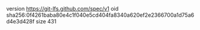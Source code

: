 version https://git-lfs.github.com/spec/v1
oid sha256:0f4261baba80e4c1f040e5cd404fa8340a620ef2e2366700a1d75a6d4e3d428f
size 431
